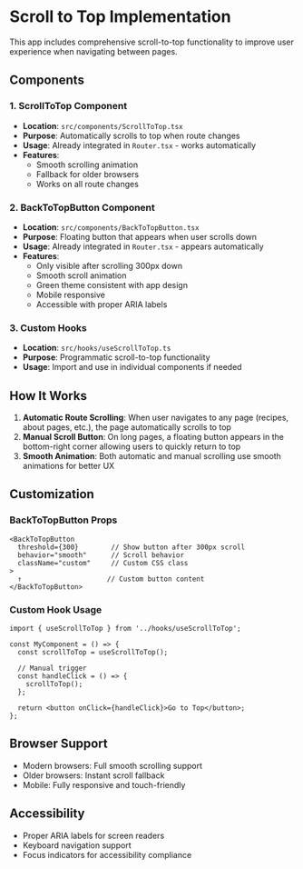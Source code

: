 # Scroll to Top Implementation

This app includes comprehensive scroll-to-top functionality to improve user experience when navigating between pages.

## Components

### 1. ScrollToTop Component
- **Location**: `src/components/ScrollToTop.tsx`
- **Purpose**: Automatically scrolls to top when route changes
- **Usage**: Already integrated in `Router.tsx` - works automatically
- **Features**:
  - Smooth scrolling animation
  - Fallback for older browsers
  - Works on all route changes

### 2. BackToTopButton Component
- **Location**: `src/components/BackToTopButton.tsx`
- **Purpose**: Floating button that appears when user scrolls down
- **Usage**: Already integrated in `Router.tsx` - appears automatically
- **Features**:
  - Only visible after scrolling 300px down
  - Smooth scroll animation
  - Green theme consistent with app design
  - Mobile responsive
  - Accessible with proper ARIA labels

### 3. Custom Hooks
- **Location**: `src/hooks/useScrollToTop.ts`
- **Purpose**: Programmatic scroll-to-top functionality
- **Usage**: Import and use in individual components if needed

## How It Works

1. **Automatic Route Scrolling**: When user navigates to any page (recipes, about pages, etc.), the page automatically scrolls to top
2. **Manual Scroll Button**: On long pages, a floating button appears in the bottom-right corner allowing users to quickly return to top
3. **Smooth Animation**: Both automatic and manual scrolling use smooth animations for better UX

## Customization

### BackToTopButton Props
```tsx
<BackToTopButton 
  threshold={300}        // Show button after 300px scroll
  behavior="smooth"      // Scroll behavior
  className="custom"     // Custom CSS class
>
  ↑                     // Custom button content
</BackToTopButton>
```

### Custom Hook Usage
```tsx
import { useScrollToTop } from '../hooks/useScrollToTop';

const MyComponent = () => {
  const scrollToTop = useScrollToTop();
  
  // Manual trigger
  const handleClick = () => {
    scrollToTop();
  };
  
  return <button onClick={handleClick}>Go to Top</button>;
};
```

## Browser Support
- Modern browsers: Full smooth scrolling support
- Older browsers: Instant scroll fallback
- Mobile: Fully responsive and touch-friendly

## Accessibility
- Proper ARIA labels for screen readers
- Keyboard navigation support
- Focus indicators for accessibility compliance